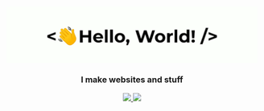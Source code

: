 <div align="center">
    <img src="assets/greetings.gif" align="center" height="" width="500" />
</div>
  

### <div align="center" width="200">I make websites and stuff</div>

<p align="center">
    <a href="mailto:jassagillam@gmail.com">
        <img src="https://img.shields.io/badge/gmail-%23ff4343.svg?&style=for-the-badge&logo=gmail&logoColor=white" />
    </a>
    <a href="https://discordapp.com/users/692744567447093318">
        <img src="https://img.shields.io/badge/Discord-7289DA?style=for-the-badge&logo=discord&logoColor=white" />
    </a>
</p>
  
<br>
 

<!-- ## ℹ About me -->

<!-- ## 👨‍💻 What I've Done

<div align="center">
    
[🥋 Aïkido Roncq](https://www.aikido-roncq.fr) | [⌨️ Typospeed](http://typospeed.iamludal.fr) | [🚀 Cryptac](https://play.google.com/store/apps/details?id=fr.iamludal.cryptac) | [⚙️ MySQL-QueryBuilder](https://github.com/iamludal/MySQL-Querybuilder)  
--- | --- | --- | ---

</div> -->
